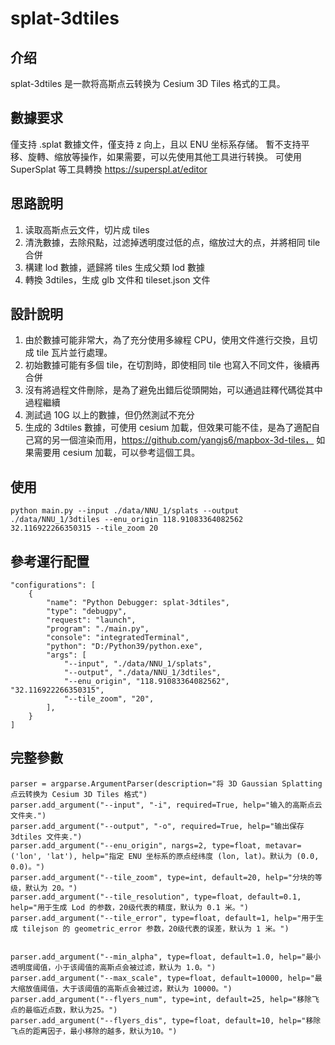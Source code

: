 # splat-3dtiles

## 介绍

splat-3dtiles 是一款将高斯点云转换为 Cesium 3D Tiles 格式的工具。

## 數據要求
僅支持 .splat 數據文件，僅支持 z 向上，且以 ENU 坐标系存储。
暫不支持平移、旋轉、缩放等操作，如果需要，可以先使用其他工具进行转换。
可使用 SuperSplat 等工具轉換 https://superspl.at/editor


## 思路說明

1. 读取高斯点云文件，切片成 tiles
2. 清洗數據，去除飛點，过滤掉透明度过低的点，缩放过大的点，并將相同 tile 合併
3. 構建 lod 數據，遞歸將 tiles 生成父類 lod 數據
4. 轉換 3dtiles，生成 glb 文件和 tileset.json 文件

## 設計說明
1. 由於數據可能非常大，為了充分使用多線程 CPU，使用文件進行交換，且切成 tile 瓦片並行處理。
2. 初始數據可能有多個 tile，在切割時，即使相同 tile 也寫入不同文件，後續再合併
3. 沒有將過程文件刪除，是為了避免出錯后從頭開始，可以通過註釋代碼從其中過程繼續
4. 測試過 10G 以上的數據，但仍然測試不充分
5. 生成的 3dtiles 數據，可使用 cesium 加載，但效果可能不佳，是為了適配自己寫的另一個渲染而用，https://github.com/yangjs6/mapbox-3d-tiles，
如果需要用 cesium 加載，可以參考這個工具。


## 使用

```
python main.py --input ./data/NNU_1/splats --output ./data/NNU_1/3dtiles --enu_origin 118.91083364082562 32.116922266350315 --tile_zoom 20
```

## 參考運行配置
    "configurations": [
        {
            "name": "Python Debugger: splat-3dtiles",
            "type": "debugpy",
            "request": "launch",
            "program": "./main.py",
            "console": "integratedTerminal",
            "python": "D:/Python39/python.exe",
            "args": [
                "--input", "./data/NNU_1/splats", 
                "--output", "./data/NNU_1/3dtiles",
                "--enu_origin", "118.91083364082562", "32.116922266350315",
                "--tile_zoom", "20",                
            ],
        }
    ]

## 完整參數

    parser = argparse.ArgumentParser(description="将 3D Gaussian Splatting 点云转换为 Cesium 3D Tiles 格式")
    parser.add_argument("--input", "-i", required=True, help="输入的高斯点云文件夹.")
    parser.add_argument("--output", "-o", required=True, help="输出保存 3dtiles 文件夹.")
    parser.add_argument("--enu_origin", nargs=2, type=float, metavar=('lon', 'lat'), help="指定 ENU 坐标系的原点经纬度 (lon, lat)。默认为 (0.0, 0.0)。")
    parser.add_argument("--tile_zoom", type=int, default=20, help="分块的等级，默认为 20。")
    parser.add_argument("--tile_resolution", type=float, default=0.1, help="用于生成 Lod 的参数，20级代表的精度，默认为 0.1 米。")
    parser.add_argument("--tile_error", type=float, default=1, help="用于生成 tilejson 的 geometric_error 参数，20级代表的误差，默认为 1 米。")


    parser.add_argument("--min_alpha", type=float, default=1.0, help="最小透明度阈值，小于该阈值的高斯点会被过滤，默认为 1.0。")
    parser.add_argument("--max_scale", type=float, default=10000, help="最大缩放值阈值，大于该阈值的高斯点会被过滤，默认为 10000。")
    parser.add_argument("--flyers_num", type=int, default=25, help="移除飞点的最临近点数，默认为25。")
    parser.add_argument("--flyers_dis", type=float, default=10, help="移除飞点的距离因子，最小移除的越多，默认为10。")
    